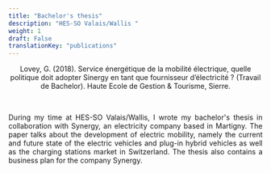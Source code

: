 ```yaml
---
title: "Bachelor's thesis"
description: "HES-SO Valais/Wallis "
weight: 1
draft: False
translationKey: "publications"
---
```


<center> Lovey, G. (2018). Service énergétique de la mobilité électrique, quelle politique doit adopter Sinergy en tant que fournisseur d’électricité ? (Travail de Bachelor). Haute Ecole de Gestion & Tourisme, Sierre.</p></center>

<p>&nbsp; </p>

<p style="text-align:justify;">During my time at HES-SO Valais/Wallis, I wrote my bachelor's thesis in collaboration with Synergy, an electricity company based in Martigny. The paper talks about the development of electric mobility, namely the current and future state of the electric vehicles and plug-in hybrid vehicles as well as the charging stations market in Switzerland. The thesis also contains a business plan for the company Synergy.</p> 
